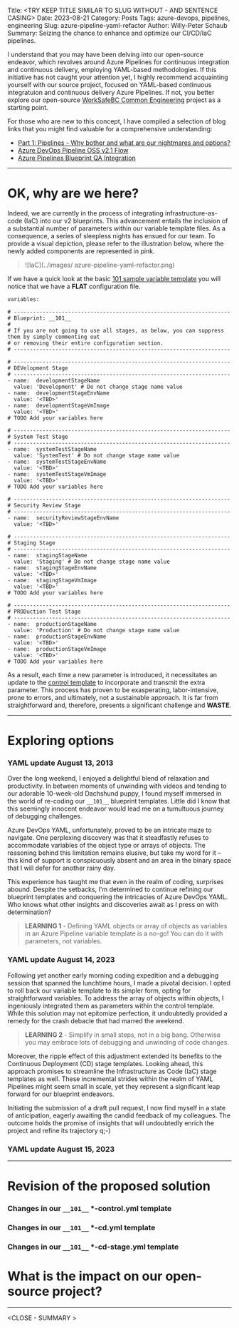 Title: <TRY KEEP TITLE SIMILAR TO SLUG WITHOUT - AND SENTENCE CASING>
Date: 2023-08-21
Category: Posts
Tags: azure-devops, pipelines, engineering
Slug: azure-pipeline-yaml-refactor
Author: Willy-Peter Schaub
Summary: Seizing the chance to enhance and optimize our CI/CD/IaC pipelines.

I understand that you may have been delving into our open-source endeavor, which revolves around Azure Pipelines for continuous integration and continuous delivery, employing YAML-based methodologies. If this initiative has not caught your attention yet, I highly recommend acquainting yourself with our  source project, focused on YAML-based continuous integratuion and continuous delivery Azure Pipelines. If not, you better explore our open-source [WorkSafeBC Common Engineering](https://github.com/WorkSafeBC-Common-Engineering/AzureDevOps.Automation.Pipeline.Templates.v2) project as a starting point.

For those who are new to this concept, I have compiled a selection of blog links that you might find valuable for a comprehensive understanding:
- [Part 1: Pipelines - Why bother and what are our nightmares and options?](https://wsbctechnicalblog.github.io/why-pipelines-part1.html)
- [Azure DevOps Pipeline OSS v2.1 Flow](https://wsbctechnicalblog.github.io/azure-devops-pipeline-oss-v2-1-flow.html)
- [Azure Pipelines Blueprint QA Integration](https://wsbctechnicalblog.github.io/azure-pipelines-blueprint-qa-integration.html)

---

# OK, why are we here?

Indeed, we are currently in the process of integrating infrastructure-as-code (IaC) into our v2 blueprints. This advancement entails the inclusion of a substantial number of parameters within our variable template files. As a consequence, a series of sleepless nights has ensued for our team. To provide a visual depiction, please refer to the illustration below, where the newly added components are represented in pink.

> ![IaC](../images/ azure-pipeline-yaml-refactor.png) 

If we have a quick look at the basic [101 sample variable template](https://github.com/WorkSafeBC-Common-Engineering/AzureDevOps.Automation.Pipeline.Templates.v2/commit/eee9e2e895e8869e1f4fc8e7b55b1973b469351f#diff-34a1ea16e45e933dd3f78d78dd2752204483355a45237fb33d7a31b1bb51e383) you will notice that we have a **FLAT** configuration file.

```
variables:

# --------------------------------------------------------------------
# Blueprint: __101__
#
# If you are not going to use all stages, as below, you can suppress them by simply commenting out
# or removing their entire configuration section.
# --------------------------------------------------------------------

# --------------------------------------------------------------------
# DEVelopment Stage
# --------------------------------------------------------------------
- name:  developmentStageName
  value: 'Development' # Do not change stage name value
- name:  developmentStageEnvName
  value: '<TBD>'
- name:  developmentStageVmImage
  value: '<TBD>'
# TODO Add your variables here

# --------------------------------------------------------------------
# System Test Stage
# --------------------------------------------------------------------
- name:  systemTestStageName
  value: 'SystemTest' # Do not change stage name value
- name:  systemTestStageEnvName
  value: '<TBD>'
- name:  systemTestStageVmImage
  value: '<TBD>'
# TODO Add your variables here

# --------------------------------------------------------------------
# Security Review Stage
# --------------------------------------------------------------------
- name:  securityReviewStageEnvName
  value: '<TBD>'

# --------------------------------------------------------------------
# Staging Stage
# --------------------------------------------------------------------
- name:  stagingStageName
  value: 'Staging' # Do not change stage name value
- name:  stagingStageEnvName
  value: '<TBD>'
- name:  stagingStageVmImage
  value: '<TBD>'
# TODO Add your variables here

# --------------------------------------------------------------------
# PRODuction Test Stage
# --------------------------------------------------------------------
- name:  productionStageName
  value: 'Production' # Do not change stage name value
- name:  productionStageEnvName
  value: '<TBD>'
- name:  productionStageVmImage
  value: '<TBD>'
# TODO Add your variables here
```

As a result, each time a new parameter is introduced, it necessitates an update to the [control template](https://github.com/WorkSafeBC-Common-Engineering/AzureDevOps.Automation.Pipeline.Templates.v2/blob/eee9e2e895e8869e1f4fc8e7b55b1973b469351f/blueprints/__101__/azure-pipeline-__101__-control.yml) to incorporate and transmit the extra parameter. This process has proven to be exasperating, labor-intensive, prone to errors, and ultimately, not a sustainable approach. It is far from straightforward and, therefore, presents a significant challenge and **WASTE**.

---

# Exploring options

### YAML update August 13, 2013

Over the long weekend, I enjoyed a delightful blend of relaxation and productivity. In between moments of unwinding with videos and tending to our adorable 10-week-old Dachshund puppy, I found myself immersed in the world of re-coding our ```__101__``` blueprint templates. Little did I know that this seemingly innocent endeavor would lead me on a tumultuous journey of debugging challenges.

Azure DevOps YAML, unfortunately, proved to be an intricate maze to navigate. One perplexing discovery was that it steadfastly refuses to accommodate variables of the object type or arrays of objects. The reasoning behind this limitation remains elusive, but take my word for it – this kind of support is conspicuously absent and an area in the binary space that I will defer for another rainy day.

This experience has taught me that even in the realm of coding, surprises abound. Despite the setbacks, I'm determined to continue refining our blueprint templates and conquering the intricacies of Azure DevOps YAML. Who knows what other insights and discoveries await as I press on with determination?

> 
> **LEARNING 1** - Defining YAML objects or array of objects as variables in an Azure Pipeline variable template is a no-go! You can do it with parameters, not variables.
>

### YAML update August 14, 2023

Following yet another early morning coding expedition and a debugging session that spanned the lunchtime hours, I made a pivotal decision. I opted to roll back our variable template to its simpler form, opting for straightforward variables. To address the array of objects within objects, I ingeniously integrated them as parameters within the control template. While this solution may not epitomize perfection, it undoubtedly provided a remedy for the crash debacle that had marred the weekend.

> 
> **LEARNING 2** - Simplify in small steps, not in a big bang. Otherwise you may embrace lots of debugging and unwinding of code changes.
>

Moreover, the ripple effect of this adjustment extended its benefits to the Continuous Deployment (CD) stage templates. Looking ahead, this approach promises to streamline the Infrastructure as Code (IaC) stage templates as well. These incremental strides within the realm of YAML Pipelines might seem small in scale, yet they represent a significant leap forward for our blueprint endeavors.

Initiating the submission of a draft pull request, I now find myself in a state of anticipation, eagerly awaiting the candid feedback of my colleagues. The outcome holds the promise of insights that will undoubtedly enrich the project and refine its trajectory q;-)

### YAML update August 15, 2023

<TBD>

---

# Revision of the proposed solution
### Changes in our ```__101__``` *-**control**.yml template

<TBD>

### Changes in our ```__101__``` *-**cd**.yml template

<TBD>

### Changes in our ```__101__``` *-**cd-stage**.yml template

<TBD> 

# What is the impact on our open-source project?

<IMPACT ON OSS>

---

<CLOSE - SUMMARY >

